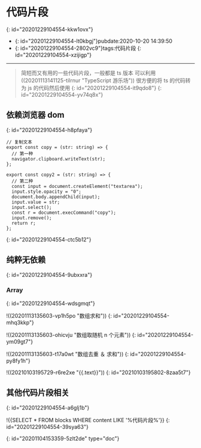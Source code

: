 # 代码片段
{: id="20201229104554-kkw1ovx"}

- {: id="20201229104554-lt0kbgj"}pubdate:2020-10-20 14:39:50
- {: id="20201229104554-2802vc9"}tags:代码片段
{: id="20201229104554-xzijigp"}

---

> 简短而又有用的一些代码片段，一般都是 ts 版本 可以利用((20201113141125-tilrnur "TypeScript 游乐场")) 很方便的将 ts 的代码转为 js 的代码然后使用
> {: id="20201229104554-it9qdo8"}
{: id="20201229104554-yv74q8x"}

## 依赖浏览器 dom
{: id="20201229104554-h8pfaya"}

```typescript{.g-code_snippet file-name=copy.ts}
// 复制文本
export const copy = (str: string) => {
  // 第一种
  navigator.clipboard.writeText(str);
};

export const copy2 = (str: string) => {
  // 第二种
  const input = document.createElement("textarea");
  input.style.opacity = "0";
  document.body.appendChild(input);
  input.value = str;
  input.select();
  const r = document.execCommand("copy");
  input.remove();
  return r;
};
```
{: id="20201229104554-ctc5b12"}

## 纯粹无依赖
{: id="20201229104554-9ubxxra"}

### Array
{: id="20201229104554-wdsgmqt"}

!((20201113135603-vp1h5po "数组求和"))
{: id="20201229104554-mhq3kkp"}

!((20201113135603-ohicvju "数组取随机 n 个元素"))
{: id="20201229104554-ym09gt7"}

!((20201113135603-t17a0wt "数组去重 ＆ 求和"))
{: id="20201229104554-py8fy1h"}

!((20210103195729-r6re2xe "{{.text}}"))
{: id="20210103195802-8zaa5t7"}

## 其他代码片段相关
{: id="20201229104554-a6glj1b"}

!{{SELECT * FROM blocks WHERE content LIKE '%代码片段%'}}
{: id="20201229104554-39sya63"}


{: id="20201104153359-5zlt2de" type="doc"}
